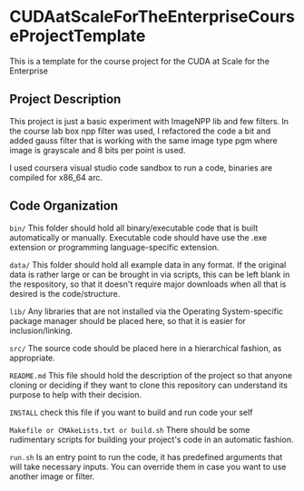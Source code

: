 # CUDAatScaleForTheEnterpriseCourseProjectTemplate
This is a template for the course project for the CUDA at Scale for the Enterprise

## Project Description

This project is just a basic experiment with ImageNPP lib and few filters. In the course lab box npp filter was used, I refactored the code a bit and added gauss filter that is working with the same image type pgm where image is grayscale and 8 bits per point is used.

I used coursera visual studio code sandbox to run a code, binaries are compiled for x86_64 arc.

## Code Organization

```bin/```
This folder should hold all binary/executable code that is built automatically or manually. Executable code should have use the .exe extension or programming language-specific extension.

```data/```
This folder should hold all example data in any format. If the original data is rather large or can be brought in via scripts, this can be left blank in the respository, so that it doesn't require major downloads when all that is desired is the code/structure.

```lib/```
Any libraries that are not installed via the Operating System-specific package manager should be placed here, so that it is easier for inclusion/linking.

```src/```
The source code should be placed here in a hierarchical fashion, as appropriate.

```README.md```
This file should hold the description of the project so that anyone cloning or deciding if they want to clone this repository can understand its purpose to help with their decision.

```INSTALL```
check this file if you want to build and run code your self

```Makefile or CMAkeLists.txt or build.sh```
There should be some rudimentary scripts for building your project's code in an automatic fashion.

```run.sh```
Is an entry point to run the code, it has predefined arguments that will take necessary inputs. You can override them in case you want to use another image or filter.


